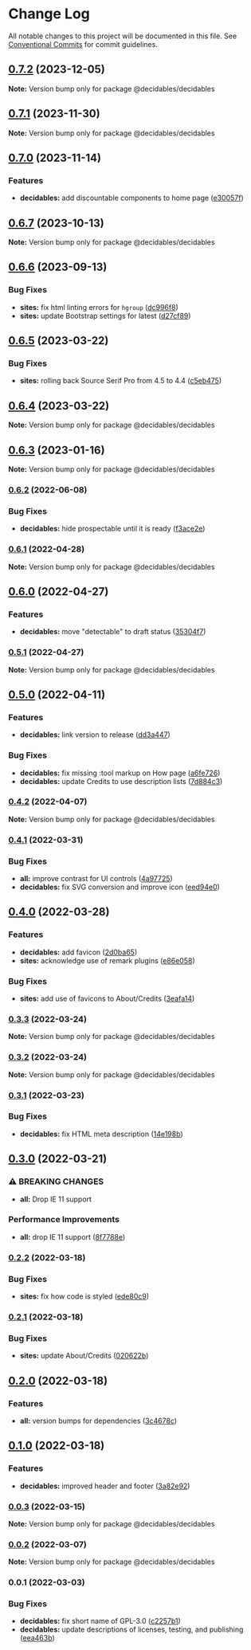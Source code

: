 # Change Log

All notable changes to this project will be documented in this file.
See [Conventional Commits](https://conventionalcommits.org) for commit guidelines.

## [0.7.2](https://github.com/decidables/decidables/compare/@decidables/decidables@0.7.1...@decidables/decidables@0.7.2) (2023-12-05)

**Note:** Version bump only for package @decidables/decidables





## [0.7.1](https://github.com/decidables/decidables/compare/@decidables/decidables@0.7.0...@decidables/decidables@0.7.1) (2023-11-30)

**Note:** Version bump only for package @decidables/decidables





## [0.7.0](https://github.com/decidables/decidables/compare/@decidables/decidables@0.6.7...@decidables/decidables@0.7.0) (2023-11-14)


### Features

* **decidables:** add discountable components to home page ([e30057f](https://github.com/decidables/decidables/commit/e30057fd2848bc6d844d0e54e284e709b7570071))



## [0.6.7](https://github.com/decidables/decidables/compare/@decidables/decidables@0.6.6...@decidables/decidables@0.6.7) (2023-10-13)

**Note:** Version bump only for package @decidables/decidables





## [0.6.6](https://github.com/decidables/decidables/compare/@decidables/decidables@0.6.5...@decidables/decidables@0.6.6) (2023-09-13)


### Bug Fixes

* **sites:** fix html linting errors for `hgroup` ([dc996f8](https://github.com/decidables/decidables/commit/dc996f816319c6512adb768f73752fa443d2be87))
* **sites:** update Bootstrap settings for latest ([d27cf89](https://github.com/decidables/decidables/commit/d27cf898d0ef6ade279eb1d67eccfbb2eaf2171b))



## [0.6.5](https://github.com/decidables/decidables/compare/@decidables/decidables@0.6.4...@decidables/decidables@0.6.5) (2023-03-22)


### Bug Fixes

* **sites:** rolling back Source Serif Pro from 4.5 to 4.4 ([c5eb475](https://github.com/decidables/decidables/commit/c5eb4754b60fb1036c85dbaff3cd3d534f3a6267))



## [0.6.4](https://github.com/decidables/decidables/compare/@decidables/decidables@0.6.3...@decidables/decidables@0.6.4) (2023-03-22)

**Note:** Version bump only for package @decidables/decidables





## [0.6.3](https://github.com/decidables/decidables/compare/@decidables/decidables@0.6.2...@decidables/decidables@0.6.3) (2023-01-16)

**Note:** Version bump only for package @decidables/decidables





### [0.6.2](https://github.com/decidables/decidables/compare/@decidables/decidables@0.6.1...@decidables/decidables@0.6.2) (2022-06-08)


### Bug Fixes

* **decidables:** hide prospectable until it is ready ([f3ace2e](https://github.com/decidables/decidables/commit/f3ace2ee534aea341d588fca2358f0a518e7ad31))



### [0.6.1](https://github.com/decidables/decidables/compare/@decidables/decidables@0.6.0...@decidables/decidables@0.6.1) (2022-04-28)

**Note:** Version bump only for package @decidables/decidables





## [0.6.0](https://github.com/decidables/decidables/compare/@decidables/decidables@0.5.1...@decidables/decidables@0.6.0) (2022-04-27)


### Features

* **decidables:** move "detectable" to draft status ([35304f7](https://github.com/decidables/decidables/commit/35304f7472bdfd8c2550768d5e8838a036b1508c))



### [0.5.1](https://github.com/decidables/decidables/compare/@decidables/decidables@0.5.0...@decidables/decidables@0.5.1) (2022-04-27)

**Note:** Version bump only for package @decidables/decidables





## [0.5.0](https://github.com/decidables/decidables/compare/@decidables/decidables@0.4.2...@decidables/decidables@0.5.0) (2022-04-11)


### Features

* **decidables:** link version to release ([dd3a447](https://github.com/decidables/decidables/commit/dd3a447f6972b7a4d2fdb6456eeaf1479b70bbb2))


### Bug Fixes

* **decidables:** fix missing :tool markup on How page ([a6fe726](https://github.com/decidables/decidables/commit/a6fe7269674304e00eec4b2cfdf441ed92c00e57))
* **decidables:** update Credits to use description lists ([7d884c3](https://github.com/decidables/decidables/commit/7d884c3f781044bd4cc39efb41d2ba3cfc39ef2a))



### [0.4.2](https://github.com/decidables/decidables/compare/@decidables/decidables@0.4.1...@decidables/decidables@0.4.2) (2022-04-07)

**Note:** Version bump only for package @decidables/decidables





### [0.4.1](https://github.com/decidables/decidables/compare/@decidables/decidables@0.4.0...@decidables/decidables@0.4.1) (2022-03-31)


### Bug Fixes

* **all:** improve contrast for UI controls ([4a97725](https://github.com/decidables/decidables/commit/4a9772558c569bf18c92c36731c6b05f9630ac2c))
* **decidables:** fix SVG conversion and improve icon ([eed94e0](https://github.com/decidables/decidables/commit/eed94e0f1f7b576237cedab49ff330834904d0be))



## [0.4.0](https://github.com/decidables/decidables/compare/@decidables/decidables@0.3.3...@decidables/decidables@0.4.0) (2022-03-28)


### Features

* **decidables:** add favicon ([2d0ba65](https://github.com/decidables/decidables/commit/2d0ba658759885b314d0af94820e21aa4b54d17e))
* **sites:** acknowledge use of remark plugins ([e86e058](https://github.com/decidables/decidables/commit/e86e0587b6ac9413b274629ac9f4937f03a6137d))


### Bug Fixes

* **sites:** add use of favicons to About/Credits ([3eafa14](https://github.com/decidables/decidables/commit/3eafa144d643845acceab9557cde73aaf8ba0fdd))



### [0.3.3](https://github.com/decidables/decidables/compare/@decidables/decidables@0.3.2...@decidables/decidables@0.3.3) (2022-03-24)

**Note:** Version bump only for package @decidables/decidables





### [0.3.2](https://github.com/decidables/decidables/compare/@decidables/decidables@0.3.1...@decidables/decidables@0.3.2) (2022-03-24)

**Note:** Version bump only for package @decidables/decidables





### [0.3.1](https://github.com/decidables/decidables/compare/@decidables/decidables@0.3.0...@decidables/decidables@0.3.1) (2022-03-23)


### Bug Fixes

* **decidables:** fix HTML meta description ([14e198b](https://github.com/decidables/decidables/commit/14e198b6733cc9a109d63f328879b735eae612af))



## [0.3.0](https://github.com/decidables/decidables/compare/@decidables/decidables@0.2.2...@decidables/decidables@0.3.0) (2022-03-21)


### ⚠ BREAKING CHANGES

* **all:** Drop IE 11 support

### Performance Improvements

* **all:** drop IE 11 support ([8f7788e](https://github.com/decidables/decidables/commit/8f7788e0e1409e823dce0e16caf793b58084af91))



### [0.2.2](https://github.com/decidables/decidables/compare/@decidables/decidables@0.2.1...@decidables/decidables@0.2.2) (2022-03-18)


### Bug Fixes

* **sites:** fix how code is styled ([ede80c9](https://github.com/decidables/decidables/commit/ede80c9c625f0bc324d5be16fec39d847ade93e3))



### [0.2.1](https://github.com/decidables/decidables/compare/@decidables/decidables@0.2.0...@decidables/decidables@0.2.1) (2022-03-18)


### Bug Fixes

* **sites:** update About/Credits ([020622b](https://github.com/decidables/decidables/commit/020622b950cdda1c423b8f1ce21d58fe443e50ee))



## [0.2.0](https://github.com/decidables/decidables/compare/@decidables/decidables@0.1.0...@decidables/decidables@0.2.0) (2022-03-18)


### Features

* **all:** version bumps for dependencies ([3c4678c](https://github.com/decidables/decidables/commit/3c4678cb8753cac592feeaa646dd57b7ec622536))



## [0.1.0](https://github.com/decidables/decidables/compare/@decidables/decidables@0.0.3...@decidables/decidables@0.1.0) (2022-03-18)


### Features

* **decidables:** improved header and footer ([3a82e92](https://github.com/decidables/decidables/commit/3a82e929abc9d2d67d6ab93c5b563b50cde888d5))



### [0.0.3](https://github.com/decidables/decidables/compare/@decidables/decidables@0.0.2...@decidables/decidables@0.0.3) (2022-03-15)

**Note:** Version bump only for package @decidables/decidables





### [0.0.2](https://github.com/decidables/decidables/compare/@decidables/decidables@0.0.1...@decidables/decidables@0.0.2) (2022-03-07)

**Note:** Version bump only for package @decidables/decidables





### 0.0.1 (2022-03-03)


### Bug Fixes

* **decidables:** fix short name of GPL-3.0 ([c2257b1](https://github.com/decidables/decidables/commit/c2257b16a7f3892eec9372c601a5a6e15cba864b))
* **decidables:** update descriptions of licenses, testing, and publishing ([eea463b](https://github.com/decidables/decidables/commit/eea463b471112d3eb6fece21ae8274eb0f0f0a62))
